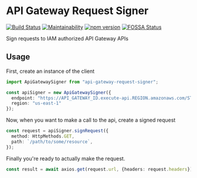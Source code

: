 # API Gateway Request Signer
[![Build Status](https://travis-ci.org/drg-adaptive/api-gateway-request-signer.svg)](https://travis-ci.org/drg-adaptive/api-gateway-request-signer)
[![Maintainability](https://api.codeclimate.com/v1/badges/006339522a8624e9bacb/maintainability)](https://codeclimate.com/github/drg-adaptive/api-gateway-request-signer/maintainability)
[![npm version](https://badge.fury.io/js/api-gateway-request-signer.svg)](https://badge.fury.io/js/api-gateway-request-signer)
[![FOSSA Status](https://app.fossa.io/api/projects/git%2Bgithub.com%2Fdrg-adaptive%2Fapi-gateway-request-signer.svg?type=shield)](https://app.fossa.io/projects/git%2Bgithub.com%2Fdrg-adaptive%2Fapi-gateway-request-signer?ref=badge_shield)

Sign requests to IAM authorized API Gateway APIs

## Usage
First, create an instance of the client

```typescript
import ApiGatewaySigner from "api-gateway-request-signer";

const apiSigner = new ApiGatewaySigner({
  endpoint: "https://API_GATEWAY_ID.execute-api.REGION.amazonaws.com/STAGE",
  region: "us-east-1"
});
```

Now, when you want to make a call to the api, create a signed request
```typescript
const request = apiSigner.signRequest({
  method: HttpMethods.GET,
  path: `/path/to/some/resource`,
});
```

Finally you're ready to actually make the request.

```typescript
const result = await axios.get(request.url, {headers: request.headers});
```
